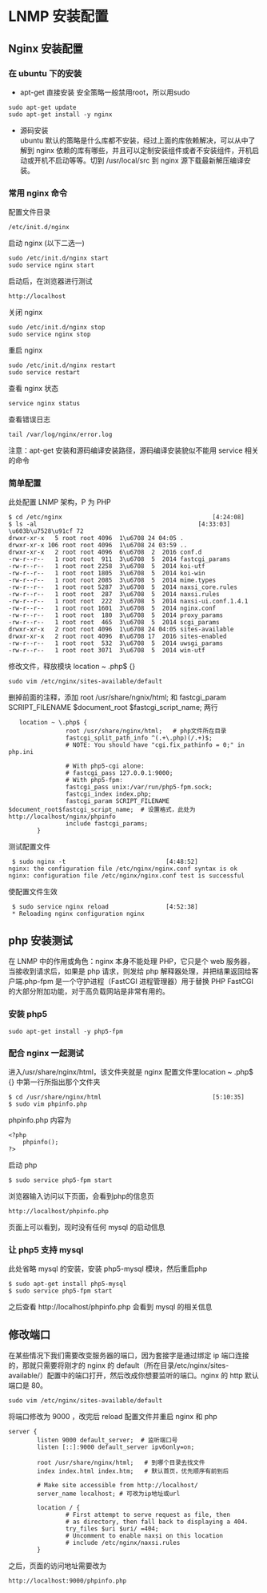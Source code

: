 # LNMP 安装配置
## Nginx 安装配置
### 在 ubuntu 下的安装
* apt-get 直接安装
安全策略一般禁用root，所以用sudo
```
sudo apt-get update
sudo apt-get install -y nginx
```

* 源码安装</br>
ubuntu 默认的策略是什么库都不安装，经过上面的库依赖解决，可以从中了解到 nginx 依赖的库有哪些，并且可以定制安装组件或者不安装组件，开机启动或开机不启动等等。切到 /usr/local/src 到 nginx 源下载最新解压编译安装。</br>

### 常用 nginx 命令
配置文件目录
```
/etc/init.d/nginx
```
启动 nginx (以下二选一)
```
sudo /etc/init.d/nginx start
sudo service nginx start
```
启动后，在浏览器进行测试
```
http://localhost
```
关闭 nginx
```
sudo /etc/init.d/nginx stop
sudo service nginx stop
```
重启 nginx
```
sudo /etc/init.d/nginx restart
sudo service restart
```
查看 nginx 状态
```
service nginx status
```
查看错误日志
```
tail /var/log/nginx/error.log
```
注意：apt-get 安装和源码编译安装路径，源码编译安装貌似不能用 service 相关的命令
### 简单配置
此处配置 LNMP 架构，P 为 PHP
```
$ cd /etc/nginx                                          [4:24:08]
$ ls -al                                             [4:33:03]
\u603b\u7528\u91cf 72
drwxr-xr-x   5 root root 4096  1\u6708 24 04:05 .
drwxr-xr-x 106 root root 4096  1\u6708 24 03:59 ..
drwxr-xr-x   2 root root 4096  6\u6708  2  2016 conf.d
-rw-r--r--   1 root root  911  3\u6708  5  2014 fastcgi_params
-rw-r--r--   1 root root 2258  3\u6708  5  2014 koi-utf
-rw-r--r--   1 root root 1805  3\u6708  5  2014 koi-win
-rw-r--r--   1 root root 2085  3\u6708  5  2014 mime.types
-rw-r--r--   1 root root 5287  3\u6708  5  2014 naxsi_core.rules
-rw-r--r--   1 root root  287  3\u6708  5  2014 naxsi.rules
-rw-r--r--   1 root root  222  3\u6708  5  2014 naxsi-ui.conf.1.4.1
-rw-r--r--   1 root root 1601  3\u6708  5  2014 nginx.conf
-rw-r--r--   1 root root  180  3\u6708  5  2014 proxy_params
-rw-r--r--   1 root root  465  3\u6708  5  2014 scgi_params
drwxr-xr-x   2 root root 4096  1\u6708 24 04:05 sites-available
drwxr-xr-x   2 root root 4096  8\u6708 17  2016 sites-enabled
-rw-r--r--   1 root root  532  3\u6708  5  2014 uwsgi_params
-rw-r--r--   1 root root 3071  3\u6708  5  2014 win-utf
```
修改文件，释放模块 location ~ .php$ {}
```
sudo vim /etc/nginx/sites-available/default
```
删掉前面的注释，添加 root /usr/share/ngnix/html; 和  fastcgi_param SCRIPT_FILENAME $document_root $fastcgi_script_name; 两行
```
   location ~ \.php$ {
                root /usr/share/nginx/html;   # php文件所在目录
                fastcgi_split_path_info ^(.+\.php)(/.+)$;
                # NOTE: You should have "cgi.fix_pathinfo = 0;" in php.ini

                # With php5-cgi alone:
                # fastcgi_pass 127.0.0.1:9000;
                # With php5-fpm:             
                fastcgi_pass unix:/var/run/php5-fpm.sock;
                fastcgi_index index.php;
                fastcgi_param SCRIPT_FILENAME $document_root$fastcgi_script_name;  # 设置格式，此处为 http://localhost/nginx/phpinfo
                include fastcgi_params;
        }
```
测试配置文件
```
 $ sudo nginx -t                            [4:48:52]
nginx: the configuration file /etc/nginx/nginx.conf syntax is ok
nginx: configuration file /etc/nginx/nginx.conf test is successful
```
使配置文件生效
```
 $ sudo service nginx reload                [4:52:38]
 * Reloading nginx configuration nginx   
```
## php 安装测试
在 LNMP 中的作用或角色：nginx 本身不能处理 PHP，它只是个 web 服务器，当接收到请求后，如果是 php 请求，则发给 php 解释器处理，并把结果返回给客户端.php-fpm 是一个守护进程（FastCGI 进程管理器）用于替换 PHP FastCGI 的大部分附加功能，对于高负载网站是非常有用的。

### 安装 php5
```
sudo apt-get install -y php5-fpm
```
### 配合 nginx 一起测试
进入/usr/share/nginx/html，该文件夹就是 nginx 配置文件里location ~ .php$ {} 中第一行所指出那个文件夹
```
$ cd /usr/share/nginx/html                               [5:10:35]
$ sudo vim phpinfo.php   
```
phpinfo.php 内容为
```
<?php
    phpinfo();
?>
```
启动 php
```
$ sudo service php5-fpm start  
```
浏览器输入访问以下页面，会看到php的信息页
```
http://localhost/phpinfo.php 
```
页面上可以看到，现时没有任何 mysql 的启动信息
###  让 php5 支持 mysql
此处省略 mysql 的安装，安装 php5-mysql 模块，然后重启php
```
$ sudo apt-get install php5-mysql
$ sudo service php5-fpm start  
```
之后查看 http://localhost/phpinfo.php 会看到 mysql 的相关信息

## 修改端口
在某些情况下我们需要改变服务器的端口，因为套接字是通过绑定 ip 端口连接的，那就只需要将刚才的 nginx 的 default（所在目录/etc/nginx/sites-available/）配置中的端口打开，然后改成你想要监听的端口。nginx 的 http 默认端口是 80。
```
sudo vim /etc/nginx/sites-available/default
```
将端口修改为 9000 ，改完后 reload 配置文件并重启 nginx 和 php
```
server {
        listen 9000 default_server;  # 监听端口号
        listen [::]:9000 default_server ipv6only=on;

        root /usr/share/nginx/html;   # 到哪个目录去找文件
        index index.html index.htm;   # 默认首页，优先顺序有前到后

        # Make site accessible from http://localhost/
        server_name localhost; # 可改为ip地址或url

        location / {
                # First attempt to serve request as file, then
                # as directory, then fall back to displaying a 404.
                try_files $uri $uri/ =404;
                # Uncomment to enable naxsi on this location
                # include /etc/nginx/naxsi.rules
        }
```
之后，页面的访问地址需要改为
```
http://localhost:9000/phpinfo.php 
```
